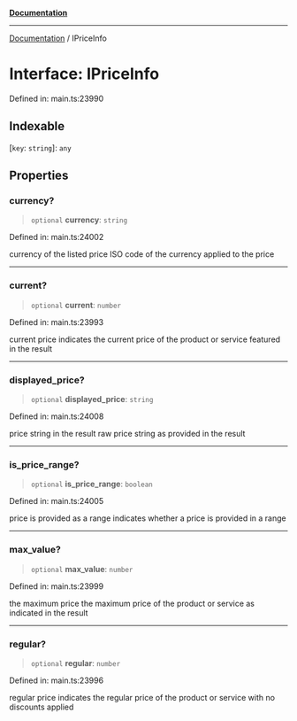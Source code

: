 [**Documentation**](../README.md)

***

[Documentation](../README.md) / IPriceInfo

# Interface: IPriceInfo

Defined in: main.ts:23990

## Indexable

\[`key`: `string`\]: `any`

## Properties

### currency?

> `optional` **currency**: `string`

Defined in: main.ts:24002

currency of the listed price
ISO code of the currency applied to the price

***

### current?

> `optional` **current**: `number`

Defined in: main.ts:23993

current price
indicates the current price of the product or service featured in the result

***

### displayed\_price?

> `optional` **displayed\_price**: `string`

Defined in: main.ts:24008

price string in the result
raw price string as provided in the result

***

### is\_price\_range?

> `optional` **is\_price\_range**: `boolean`

Defined in: main.ts:24005

price is provided as a range
indicates whether a price is provided in a range

***

### max\_value?

> `optional` **max\_value**: `number`

Defined in: main.ts:23999

the maximum price
the maximum price of the product or service as indicated in the result

***

### regular?

> `optional` **regular**: `number`

Defined in: main.ts:23996

regular price
indicates the regular price of the product or service with no discounts applied
